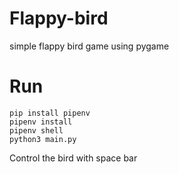 # Flappy-bird
simple flappy bird game using pygame

# Run

```
pip install pipenv
pipenv install 
pipenv shell
python3 main.py
```

Control the bird with space bar

